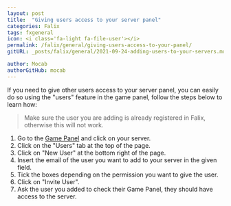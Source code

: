 ```yaml
---
layout: post
title:  "Giving users access to your server panel"
categories: Falix
tags: fxgeneral
icon: <i class='fa-light fa-file-user'></i>
permalink: /falix/general/giving-users-access-to-your-panel/
gitURL: _posts/falix/general/2021-09-24-adding-users-to-your-servers.md

author: Mocab
authorGitHub: mocab
---
```


If you need to give other users access to your server panel, you can easily do so using the "users" feature in the game panel, follow the steps below to learn how:

> Make sure the user you are adding is already registered in Falix, otherwise this will not work.

1. Go to the [Game Panel](https://panel.falixnodes.net) and click on your server.
2. Click on the "Users" tab at the top of the page.
3. Click on "New User" at the bottom right of the page.
4. Insert the email of the user you want to add to your server in the given field.
5. Tick the boxes depending on the permission you want to give the user.
6. Click on "Invite User".
7. Ask the user you added to check their Game Panel, they should have access to the server.
